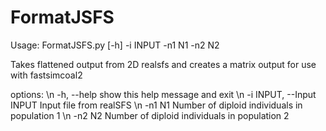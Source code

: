 # FormatJSFS
Usage: FormatJSFS.py [-h] -i INPUT -n1 N1 -n2 N2

Takes flattened output from 2D realsfs and creates a matrix output for use with fastsimcoal2

options: \n
  -h, --help            show this help message and exit \n
  -i INPUT, --Input INPUT
                        Input file from realSFS \n
  -n1 N1                Number of diploid individuals in population 1 \n
  -n2 N2                Number of diploid individuals in population 2 
